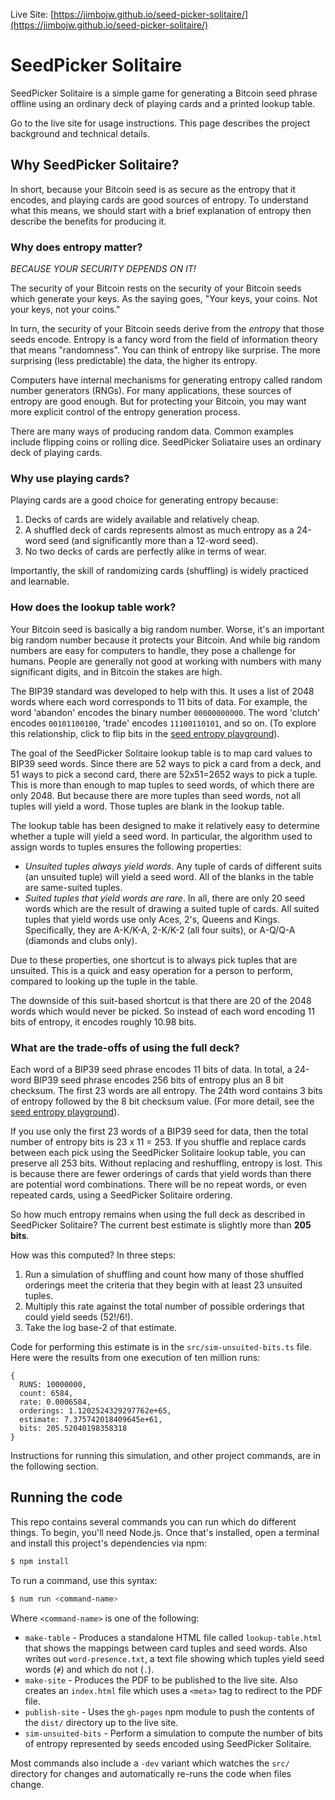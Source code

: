 
Live Site: [https://jimbojw.github.io/seed-picker-solitaire/](https://jimbojw.github.io/seed-picker-solitaire/)

# SeedPicker Solitaire

SeedPicker Solitaire is a simple game for generating a Bitcoin seed phrase offline using an ordinary deck of playing cards and a printed lookup table.

Go to the live site for usage instructions.
This page describes the project background and technical details.

## Why SeedPicker Solitaire?

In short, because your Bitcoin seed is as secure as the entropy that it encodes, and playing cards are good sources of entropy.
To understand what this means, we should start with a brief explanation of entropy then describe the benefits for producing it.

### Why does entropy matter?

*BECAUSE YOUR SECURITY DEPENDS ON IT!*

The security of your Bitcoin rests on the security of your Bitcoin seeds which generate your keys.
As the saying goes, "Your keys, your coins. Not your keys, not your coins."

In turn, the security of your Bitcoin seeds derive from the *entropy* that those seeds encode.
Entropy is a fancy word from the field of information theory that means "randomness".
You can think of entropy like surprise.
The more surprising (less predictable) the data, the higher its entropy.

Computers have internal mechanisms for generating entropy called random number generators (RNGs).
For many applications, these sources of entropy are good enough.
But for protecting your Bitcoin, you may want more explicit control of the entropy generation process.

There are many ways of producing random data.
Common examples include flipping coins or rolling dice.
SeedPicker Soliataire uses an ordinary deck of playing cards.

### Why use playing cards?

Playing cards are a good choice for generating entropy because:

1. Decks of cards are widely available and relatively cheap.
2. A shuffled deck of cards represents almost as much entropy as a 24-word seed (and significantly more than a 12-word seed).
3. No two decks of cards are perfectly alike in terms of wear.

Importantly, the skill of randomizing cards (shuffling) is widely practiced and learnable.

### How does the lookup table work?

Your Bitcoin seed is basically a big random number.
Worse, it's an important big random number because it protects your Bitcoin.
And while big random numbers are easy for computers to handle, they pose a challenge for humans.
People are generally not good at working with numbers with many significant digits, and in Bitcoin the stakes are high.

The BIP39 standard was developed to help with this.
It uses a list of 2048 words where each word corresponds to 11 bits of data.
For example, the word 'abandon' encodes the binary number `00000000000`.
The word 'clutch' encodes `00101100100`, 'trade' encodes `11100110101`, and so on.
(To explore this relationship, click to flip bits in the [seed entropy playground](https://observablehq.com/@jimbojw/grokking-bip39)).

The goal of the SeedPicker Solitaire lookup table is to map card values to BIP39 seed words.
Since there are 52 ways to pick a card from a deck, and 51 ways to pick a second card, there are 52x51=2652 ways to pick a tuple.
This is more than enough to map tuples to seed words, of which there are only 2048.
But because there are more tuples than seed words, not all tuples will yield a word.
Those tuples are blank in the lookup table.

The lookup table has been designed to make it relatively easy to determine whether a tuple will yield a seed word.
In particular, the algorithm used to assign words to tuples ensures the following properties:

- *Unsuited tuples always yield words*.
  Any tuple of cards of different suits (an unsuited tuple) will yield a seed word.
  All of the blanks in the table are same-suited tuples.
- *Suited tuples that yield words are rare*.
  In all, there are only 20 seed words which are the result of drawing a suited tuple of cards.
  All suited tuples that yield words use only Aces, 2's, Queens and Kings.
  Specifically, they are A-K/K-A, 2-K/K-2 (all four suits), or A-Q/Q-A (diamonds and clubs only).

Due to these properties, one shortcut is to always pick tuples that are unsuited.
This is a quick and easy operation for a person to perform, compared to looking up the tuple in the table.

The downside of this suit-based shortcut is that there are 20 of the 2048 words which would never be picked.
So instead of each word encoding 11 bits of entropy, it encodes roughly 10.98 bits.

### What are the trade-offs of using the full deck?

Each word of a BIP39 seed phrase encodes 11 bits of data.
In total, a 24-word BIP39 seed phrase encodes 256 bits of entropy plus an 8 bit checksum.
The first 23 words are all entropy.
The 24th word contains 3 bits of entropy followed by the 8 bit checksum value.
(For more detail, see the [seed entropy playground](https://observablehq.com/@jimbojw/grokking-bip39)).

If you use only the first 23 words of a BIP39 seed for data, then the total number of entropy bits is 23 x 11 = 253.
If you shuffle and replace cards between each pick using the SeedPicker Solitaire lookup table, you can preserve all 253 bits.
Without replacing and reshuffling, entropy is lost.
This is because there are fewer orderings of cards that yield words than there are potential word combinations.
There will be no repeat words, or even repeated cards, using a SeedPicker Solitaire ordering.

So how much entropy remains when using the full deck as described in SeedPicker Solitaire?
The current best estimate is slightly more than **205 bits**.

How was this computed?
In three steps:

1. Run a simulation of shuffling and count how many of those shuffled orderings meet the criteria that they begin with at least 23 unsuited tuples.
2. Multiply this rate against the total number of possible orderings that could yield seeds (52!/6!).
3. Take the log base-2 of that estimate.

Code for performing this estimate is in the `src/sim-unsuited-bits.ts` file.
Here were the results from one execution of ten million runs:

```
{
  RUNS: 10000000,
  count: 6584,
  rate: 0.0006584,
  orderings: 1.1202524329297762e+65,
  estimate: 7.375742018409645e+61,
  bits: 205.52040198358318
}
```

Instructions for running this simulation, and other project commands, are in the following section.

## Running the code

This repo contains several commands you can run which do different things.
To begin, you'll need Node.js.
Once that's installed, open a terminal and install this project's dependencies via npm:

```sh
$ npm install
```

To run a command, use this syntax:

```sh
$ num run <command-name>
```

Where `<command-name>` is one of the following:

* `make-table` - Produces a standalone HTML file called `lookup-table.html` that shows the mappings between card tuples and seed words.
  Also writes out `word-presence.txt`, a text file showing which tuples yield seed words (`#`) and which do not (`.`).
* `make-site` - Produces the PDF to be published to the live site.
  Also creates an `index.html` file which uses a `<meta>` tag to redirect to the PDF file.
* `publish-site` - Uses the `gh-pages` npm module to push the contents of the `dist/` directory up to the live site.
* `sim-unsuited-bits` - Perform a simulation to compute the number of bits of entropy represented by seeds encoded using SeedPicker Solitaire.

Most commands also include a `-dev` variant which watches the `src/` directory for changes and automatically re-runs the code when files change.
